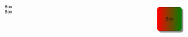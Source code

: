<!DOCTYPE html>
<html>
<head>
<style>
#linear{
	height: 80px;
    width: 80px;
    text-align: center;
    line-height: 80px;
    border-radius:10%;
    box-shadow: 5px 5px 2px #888888;
    position: absolute;
    margin: 10px 500px;
    background: red;
    background: -webkit-linear-gradient(left, red , green); 
}

#radial{
    height: 80px;
    width: 80px;
    text-align: center;
    line-height: 80px;
    border-radius:10%;
    box-shadow: 5px 5px 2px #888888;
    position: absolute;
    margin: 10px 600px;
    background: red;
  	background: -webkit-radial-gradient(top,circle,red, yellow, green); 
}

#ellipse {
    height: 80px;
    width: 80px;
    text-align: center;
    line-height: 80px;
    border-radius:10%;
    box-shadow: 5px 5px 2px #888888;
    position: absolute;
    margin: 10px 700px;
    background: red;
    background: -webkit-radial-gradient(top, red , yellow, green); 
}


</style>
</head>
<body>
<div id="linear">Box</div>
<div id="radial">Box</div>
<div id="ellipse">Box</div>
</body>
</html>
